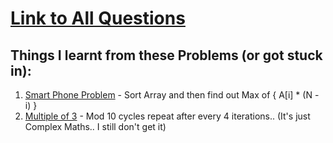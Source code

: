 # [Link to All Questions](https://www.codechef.com/LEARNDSA/?itm_medium=navmenu&itm_campaign=learndsa)

## Things I learnt from these Problems (or got stuck in):

1. [Smart Phone Problem](./1.Basics-Warm-Up/4.SmartPhone.cpp) - Sort Array and then find out Max of { A[i] * (N - i) }
2. [Multiple of 3](./1.Basics-Warm-Up/8.Multiple-of-3.cpp) - Mod 10 cycles repeat after every 4 iterations.. (It's just Complex Maths.. I still don't get it)
